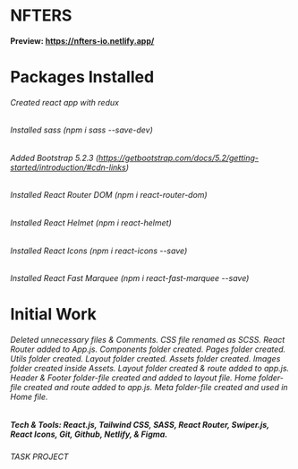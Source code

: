 # NFTERS

#### Preview: https://nfters-io.netlify.app/

# Packages Installed

###### Created react app with redux

###### Installed sass (npm i sass --save-dev)

###### Added Bootstrap 5.2.3 (https://getbootstrap.com/docs/5.2/getting-started/introduction/#cdn-links)

###### Installed React Router DOM (npm i react-router-dom)

###### Installed React Helmet (npm i react-helmet)

###### Installed React Icons (npm i react-icons --save)

###### Installed React Fast Marquee (npm i react-fast-marquee --save)

# Initial Work

###### Deleted unnecessary files & Comments. CSS file renamed as SCSS. React Router added to App.js. Components folder created. Pages folder created. Utils folder created. Layout folder created. Assets folder created. Images folder created inside Assets. Layout folder created & route added to app.js. Header & Footer folder-file created and added to layout file. Home folder-file created and route added to app.js. Meta folder-file created and used in Home file.

##### Tech & Tools: React.js, Tailwind CSS, SASS, React Router, Swiper.js, React Icons, Git, Github, Netlify, & Figma.

###### TASK PROJECT
